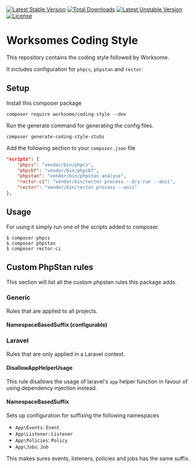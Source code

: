 [![Latest Stable Version](https://poser.pugx.org/worksome/coding-style/v)](//packagist.org/packages/worksome/coding-style) [![Total Downloads](https://poser.pugx.org/worksome/coding-style/downloads)](//packagist.org/packages/worksome/coding-style) [![Latest Unstable Version](https://poser.pugx.org/worksome/coding-style/v/unstable)](//packagist.org/packages/worksome/coding-style) [![License](https://poser.pugx.org/worksome/coding-style/license)](//packagist.org/packages/worksome/coding-style)

# Worksomes Coding Style
This repository contains the coding style followed by Worksome.

It includes configuration for `phpcs`, `phpstan` and `rector`.

## Setup
Install this composer package

```
composer require worksome/coding-style --dev
```

Run the generate command for generating the config files.
```
composer generate-coding-style-stubs
```

Add the following section to your `composer.json` file
```json
"scripts": {
    "phpcs": "vendor/bin/phpcs",
    "phpcbf": "vendor/bin/phpcbf",
    "phpstan": "vendor/bin/phpstan analyse",
    "rector-ci": "vendor/bin/rector process --dry-run --ansi",
    "rector": "vendor/bin/rector process --ansi"
},
```

## Usage

For using it simply run one of the scripts added to composer.
```
$ composer phpcs
$ composer phpstan
$ composer rector-ci
```

## Custom PhpStan rules
This section will list all the custom phpstan rules this package adds.

### Generic
Rules that are applied to all projects.

#### NamespaceBasedSuffix (configurable)

### Laravel
Rules that are only applied in a Laravel context.

#### DisallowAppHelperUsage
This rule disallows the usage of laravel's `app` helper function in favour of using dependency injection instead.

#### NamespaceBasedSuffix
Sets up configuration for suffixing the following namespaces

- `App\Events`: `Event`
- `App\Listener`: `Listener`
- `App\Policies`: `Policy`
- `App\Jobs`: `Job`

This makes sures events, listeners, policies and jobs has the same suffix.